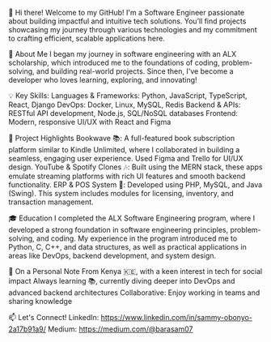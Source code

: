 👋 Hi there!
Welcome to my GitHub! I'm a Software Engineer passionate about building impactful and intuitive tech solutions. You’ll find projects showcasing my journey through various technologies and my commitment to crafting efficient, scalable applications here.

🚀 About Me
I began my journey in software engineering with an ALX scholarship, which introduced me to the foundations of coding, problem-solving, and building real-world projects. Since then, I've become a developer who loves learning, exploring, and innovating!

💡 Key Skills:
Languages & Frameworks: Python, JavaScript, TypeScript, React, Django
DevOps: Docker, Linux, MySQL, Redis
Backend & APIs: RESTful API development, Node.js, SQL/NoSQL databases
Frontend: Modern, responsive UI/UX with React and Figma

💼 Project Highlights
Bookwave 📚: A full-featured book subscription platform similar to Kindle Unlimited, where I collaborated in building a seamless, engaging user experience. Used Figma and Trello for UI/UX design.
YouTube & Spotify Clones 🎶: Built using the MERN stack, these apps emulate streaming platforms with rich UI features and smooth backend functionality.
ERP & POS System 🧾: Developed using PHP, MySQL, and Java (Swing). This system includes modules for licensing, inventory, and transaction management.

🎓 Education
I completed the ALX Software Engineering program, where I developed a strong foundation in software engineering principles, problem-solving, and coding. My experience in the program introduced me to Python, C, C++, and data structures, as well as practical applications in areas like DevOps, backend development, and system design.

🌱 On a Personal Note
From Kenya 🇰🇪, with a keen interest in tech for social impact
Always learning 📚, currently diving deeper into DevOps and advanced backend architectures
Collaborative: Enjoy working in teams and sharing knowledge

📫 Let's Connect!
LinkedIn: https://www.linkedin.com/in/sammy-obonyo-2a17b91a9/
Medium: https://medium.com/@barasam07
